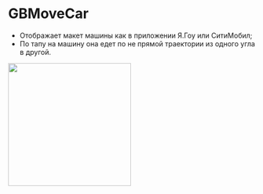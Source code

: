 # GBMoveCar


- Отображает макет машины как в приложении Я.Гоу или СитиМобил;
- По тапу на машину она едет по не прямой траектории из одного угла в другой.
<img src="https://github.com/VladJT/GBMoveCar/assets/95467816/7d9ed712-0076-47a2-8962-f853d6fb7e7d.png" width="250" >
